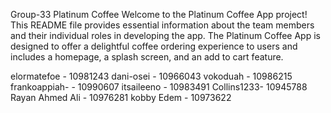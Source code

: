 Group-33 
Platinum Coffee
Welcome to the Platinum Coffee App project! This README file provides essential information about the team members and their individual roles in developing the app. The Platinum Coffee App is designed to offer a delightful coffee ordering experience to users and includes a homepage, a splash screen, and an add to cart feature.

elormatefoe - 10981243 
dani-osei - 10966043
vokoduah - 10986215
frankoappiah- - 10990607
itsaileeno - 10983491
Collins1233- 10945788
Rayan Ahmed Ali - 10976281
kobby Edem - 10973622

